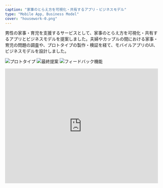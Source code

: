 ```yaml
---
caption: "家事のとらえ方を可視化・共有するアプリ・ビジネスモデル"
type: "Mobile App, Business Model"
cover: "housework-0.png"
---
```


男性の家事・育児を支援するサービスとして、家事のとらえ方を可視化・共有するアプリとビジネスモデルを提案しました。夫婦やカップルの間における家事・育児の問題の調査や、プロトタイプの製作・検証を経て、モバイルアプリのUI、ビジネスモデルを設計しました。

![プロトタイプ](/images/housework-1.png)
![最終提案](/images/housework-2.png)
![フィードバック機能](/images/housework-3.png)

<div class="iframe-margin"></div>

<div style="left: 0; width: 100%; height: 0; position: relative; padding-bottom: 75.0704%;"><iframe src="https://speakerdeck.com/player/bb5af692bed64c42b2d7d00680e79d05" style="top: 0; left: 0; width: 100%; height: 100%; position: absolute; border: 0;" allowfullscreen scrolling="no" allow="encrypted-media;"></iframe></div>